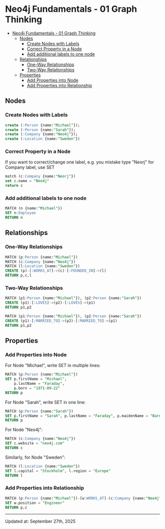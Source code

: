 # Neo4j Fundamentals - 01 Graph Thinking

- [Neo4j Fundamentals - 01 Graph Thinking](#neo4j-fundamentals---01-graph-thinking)
  - [Nodes](#nodes)
    - [Create Nodes with Labels](#create-nodes-with-labels)
    - [Correct Property in a Node](#correct-property-in-a-node)
    - [Add additional labels to one node](#add-additional-labels-to-one-node)
  - [Relationships](#relationships)
    - [One-Way Relationships](#one-way-relationships)
    - [Two-Way Relationships](#two-way-relationships)
  - [Properties](#properties)
    - [Add Properties into Node](#add-properties-into-node)
    - [Add Properties into Relationship](#add-properties-into-relationship)

## Nodes

### Create Nodes with Labels

```SQL
create (:Person {name:"Michael"});
create (:Person {name:"Sarah"});
create (:Company {name:"Neo4j"});
create (:Location {name:"Sweden"})
```

### Correct Property in a Node

If you want to correct/change one label, e.g. you mistake type "Neorj" for Company label, use SET

```SQL
match (c:Company {name:"Neorj"})
set c.name = "Neo4j"
return c
```

### Add additional labels to one node

```SQL
MATCH (n {name:"Michael"})
SET n:Employee
RETURN n
```

## Relationships

### One-Way Relationships

```SQL
MATCH (p:Person {name:"Michael"})
MATCH (c:Company {name:"Neo4j"})
MATCH (l:Location {name:"Sweden"})
CREATE (p)-[:WORKS_AT]->(c)-[:FOUNDED_IN]->(l)
RETURN p,c,l
```

### Two-Way Relationships

```SQL
MATCH (p1:Person {name:"Michael"}), (p2:Person {name:"Sarah"})
CREATE (p1)-[:LOVES]->(p2)-[:LOVES]->(p1)
RETURN p1,p2
```

```SQL
MATCH (p1:Person {name:"Michael"}), (p2:Person {name:"Sarah"})
CREATE (p1)-[:MARRIED_TO]->(p2)-[:MARRIED_TO]->(p1)
RETURN p1,p2
```

## Properties

### Add Properties into Node

For Node "Michael", write SET in multiple lines:

```SQL
MATCH (p:Person {name:"Michael"})
SET p.firstName = "Michael",
    p.lastName = "Faraday",
    p.born = "1971-09-22"
RETURN p
```

For Node "Sarah", write SET in one line:

```SQL
MATCH (p:Person {name:"Sarah"})
SET p.firstName = "Sarah", p.lastName = "Faraday", p.maidenName = "Barnard"
RETURN p
```

For Node "Neo4j":

```SQL
MATCH (c:Company {name:"Neo4j"})
SET c.website = "neo4j.com"
RETURN c
```

Similarly, for Node "Sweden":

```SQL
MATCH (l:Location {name:"Sweden"})
SET l.capital = "Stockholm", l.region = "Europe"
RETURN l
```

### Add Properties into Relationship

```SQL
MATCH (p:Person {name:"Michael"})-[w:WORKS_AT]-(c:Company {name:"Neo4j"})
SET w.position = "Engineer"
RETURN p,c
```

---
Updated at: September 27th, 2025